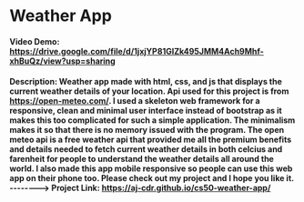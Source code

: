 # Weather App
#### Video Demo:  <https://drive.google.com/file/d/1jxjYP81GIZk495JMM4Ach9Mhf-xhBuQz/view?usp=sharing>
#### Description: Weather app made with html, css, and js that displays the current weather details of your location. Api used for this project is from https://open-meteo.com/. I used a skeleton web framework for a responsive, clean and minimal user interface instead of bootstrap as it makes this too complicated for such a simple application. The minimalism makes it so that there is no memory issued with the program. The open meteo api is a free weather api that provided me all the premium benefits and details needed to fetch current weather details in both celcius and farenheit for people to understand the weather details all around the world. I also made this app mobile responsive so people can use this web app on their phone too. Please check out my project and I hope you like it. --------> Project Link: https://aj-cdr.github.io/cs50-weather-app/

